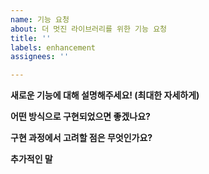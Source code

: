 ```yaml
---
name: 기능 요청
about: 더 멋진 라이브러리를 위한 기능 요청
title: ''
labels: enhancement
assignees: ''

---
```


**새로운 기능에 대해 설명해주세요! (최대한 자세하게)**

**어떤 방식으로 구현되었으면 좋겠나요?**

**구현 과정에서 고려할 점은 무엇인가요?**

**추가적인 말**
